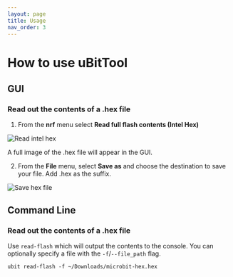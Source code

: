 ```yaml
---
layout: page
title: Usage
nav_order: 3
---
```


# How to use uBitTool

## GUI

### Read out the contents of a .hex file

1. From the **nrf** menu select **Read full flash contents (Intel Hex)**

![Read intel hex](./assets/read-intel-gui.png)

A full image of the .hex file will appear in the GUI.

2. From the **File** menu, select **Save as** and choose the destination to
   save your file. Add .hex as the suffix.

![Save hex file](./assets/save-hex-gui.png)

## Command Line

### Read out the contents of a .hex file

Use `read-flash` which will output the contents to the console. You can
optionally specify a file with the `-f`/`--file_path` flag.

```
ubit read-flash -f ~/Downloads/microbit-hex.hex
```
